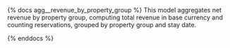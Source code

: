 {% docs agg__revenue_by_property_group %}
This model aggregates net revenue by property group, computing total revenue in base currency and counting reservations, grouped by property group and stay date.

{% enddocs %}